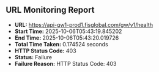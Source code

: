 ## URL Monitoring Report

- **URL:** https://api-gw1-prod1.fisglobal.com/gw/v1/health
- **Start Time:** 2025-10-06T05:43:19.845202
- **End Time:** 2025-10-06T05:43:20.019726
- **Total Time Taken:** 0.174524 seconds
- **HTTP Status Code:** 403
- **Status:** Failure
- **Failure Reason:** HTTP Status Code: 403
